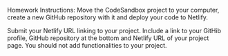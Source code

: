 Homework Instructions: 
Move the CodeSandbox project to your computer, create a new GitHub repository with it and deploy your code to Netlify. 

Submit your Netlify URL linking to your project. Include a link to your GitHib profile, GitHub repository at the bottom and Netlify URL of your project page. You should not add functionalities to your project.
